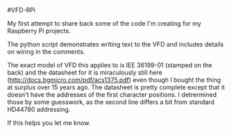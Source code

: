 #VFD-RPi

My first attempt to share back some of the code I'm creating for my Raspberry Pi projects.

The python script demonstrates writing text to the VFD and includes details on wiring in the comments.

The exact model of VFD this applies to is IEE 36199-01 (stamped on the back) and the datasheet for it is miraculously still here (http://docs.bgmicro.com/pdf/acs1375.pdf) even though I bought the thing at surplus over 15 years ago. The datasheet is pretty complete except that it doesn't have the addresses of the first character positions. I detrermined those by some guesswork, as the second line differs a bit from standard HD44780 addressing.

If this helps you let me know.

